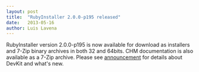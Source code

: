 ```yaml
---
layout: post
title:  "RubyInstaller 2.0.0-p195 released"
date:   2013-05-16
author: Luis Lavena
---
```

RubyInstaller version 2.0.0-p195 is now available for download as installers and 7-Zip binary archives in both 32 and 64bits. CHM documentation is also available as a 7-Zip archive. Please see [announcement](https://groups.google.com/d/msg/rubyinstaller/7hiMCCujW5M/DcsTJ9584MUJ) for details about DevKit and what's new.
